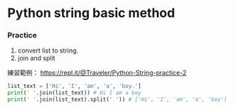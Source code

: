 # Python string basic method
### Practice
1. convert list to string.
2. join and split

練習範例： https://repl.it/@Traveler/Python-String-practice-2

```python
list_text = ['Hi', 'I', 'am', 'a', 'boy.']
print(' '.join(list_text)) # Hi I am a boy
print(' '.join(list_text).split(' ')) # ['Hi', 'I', 'am', 'a', 'boy']
```